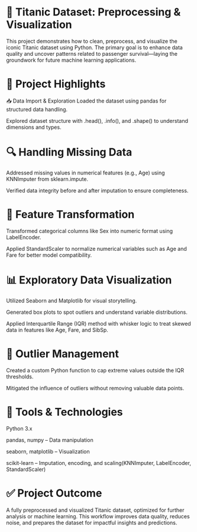 
# 🚢 Titanic Dataset: Preprocessing & Visualization
This project demonstrates how to clean, preprocess, and visualize the iconic Titanic dataset using Python. The primary goal is to enhance data quality and uncover patterns related to passenger survival—laying the groundwork for future machine learning applications.

# 📌 Project Highlights
📥 Data Import & Exploration
Loaded the dataset using pandas for structured data handling.

Explored dataset structure with .head(), .info(), and .shape() to understand dimensions and types.

# 🔍 Handling Missing Data
Addressed missing values in numerical features (e.g., Age) using KNNImputer from sklearn.impute.

Verified data integrity before and after imputation to ensure completeness.

# 🔢 Feature Transformation
Transformed categorical columns like Sex into numeric format using LabelEncoder.

Applied StandardScaler to normalize numerical variables such as Age and Fare for better model compatibility.

# 📊 Exploratory Data Visualization
Utilized Seaborn and Matplotlib for visual storytelling.

Generated box plots to spot outliers and understand variable distributions.

Applied Interquartile Range (IQR) method with whisker logic to treat skewed data in features like Age, Fare, and SibSp.

# 🧹 Outlier Management
Created a custom Python function to cap extreme values outside the IQR thresholds.

Mitigated the influence of outliers without removing valuable data points.

# 🧰 Tools & Technologies
Python 3.x

pandas, numpy – Data manipulation

seaborn, matplotlib – Visualization

scikit-learn – Imputation, encoding, and scaling(KNNImputer, LabelEncoder, StandardScaler)

# ✅ Project Outcome
A fully preprocessed and visualized Titanic dataset, optimized for further analysis or machine learning. This workflow improves data quality, reduces noise, and prepares the dataset for impactful insights and predictions.
